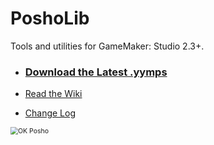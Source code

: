 # PoshoLib

Tools and utilities for GameMaker: Studio 2.3+.

- ### [Download the Latest .yymps](https://github.com/PoshoDev/PoshoLib/releases)

- [Read the Wiki](https://github.com/PoshoDev/PoshoLib/wiki)
- [Change Log](https://github.com/PoshoDev/PoshoLib/blob/master/ChangeLog.md)

<img src="C:\Users\green\Google Drive\LastHold\Art\OK Posho.png" alt="OK Posho" style="zoom:75%;" />

